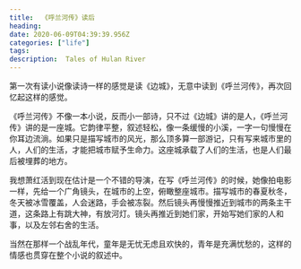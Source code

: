 ```yaml
---
title:  《呼兰河传》读后
heading: 
date: 2020-06-09T04:39:39.956Z
categories: ["life"]
tags: 
description:  Tales of Hulan River
---
```


第一次有读小说像读诗一样的感觉是读《边城》，无意中读到《呼兰河传》，再次回忆起这样的感觉。

《呼兰河传》不像一本小说，反而小一部诗，只不过《边城》讲的是人，《呼兰河传》讲的是一座城。它韵律平整，叙述轻松，像一条缓慢的小溪，一字一句慢慢在你耳边流淌。如果只是描写城市的风光，那么顶多算一部游记，只有写来城市里的人，人们的生活，才能把城市赋予生命力。这座城承载了人们的生活，也是人们最后被埋葬的地方。

我想萧红活到现在估计是一个不错的导演，在写《呼兰河传》的时候，她像拍电影一样，先给一个广角镜头，在城市的上空，俯瞰整座城市。描写城市的春夏秋冬，冬天被冰雪覆盖，人会迷路，手会被冻裂。然后镜头再慢慢推近到城市的两条主干道，这条路上有跳大神，有放河灯。镜头再推近到她们家，开始写她们家的人和事，以及左邻右舍的生活。

当然在那样一个战乱年代，童年是无忧无虑且欢快的，青年是充满忧愁的，这样的情感也贯穿在整个小说的叙述中。



